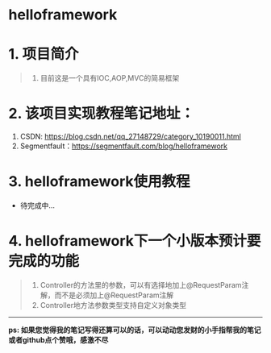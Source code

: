# helloframework

# 1. 项目简介

> 1. 目前这是一个具有IOC,AOP,MVC的简易框架

# 2. 该项目实现教程笔记地址：

1. CSDN: https://blog.csdn.net/qq_27148729/category_10190011.html
2. Segmentfault：https://segmentfault.com/blog/helloframework 

# 3. helloframework使用教程

- 待完成中...

# 4. helloframework下一个小版本预计要完成的功能
> 1. Controller的方法里的参数，可以有选择地加上@RequestParam注解，而不是必须加上@RequestParam注解
> 2. Controller地方法参数类型支持自定义对象类型

---

**ps: 如果您觉得我的笔记写得还算可以的话，可以动动您发财的小手指帮我的笔记或者github点个赞哦，感激不尽**
